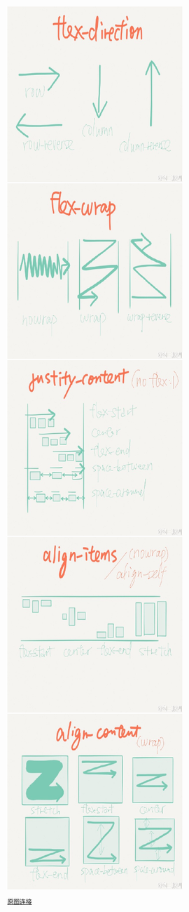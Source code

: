 <img src="./img/flex-1.jpg" alt="flex-1" width="400" height="400">
<img src="./img/flex-2.jpg" alt="flex-2" width="400" height="400"><br>
<img src="./img/flex-3.jpg" alt="flex-3" width="400" height="400">
<img src="./img/flex-4.jpg" alt="flex-4" width="400" height="400"><br>
<img src="./img/flex-5.jpg" alt="flex-5" width="400" height="400">

[原图连接](https://weibo.com/1712131295/CoRnElNkZ?ref=collection&type=like#_rnd1554476168595)